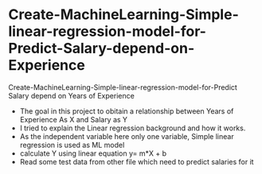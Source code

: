 # Create-MachineLearning-Simple-linear-regression-model-for-Predict-Salary-depend-on-Experience
Create-MachineLearning-Simple-linear-regression-model-for-Predict Salary depend on Years of Experience
- The goal in this project to obitain a relationship between Years of Experience As X and Salary as Y
- I tried to explain the Linear regression background and how it works.
- As the independent variable here only one variable, Simple linear regression is used as ML model
- calculate Y using linear equation y= m*X + b
- Read some test data from other file which need to predict salaries for it
